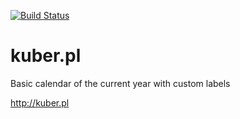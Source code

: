 [![Build Status](https://travis-ci.org/neu5/kuber.pl.svg?branch=master)](https://travis-ci.org/neu5/kuber.pl)

# kuber.pl
Basic calendar of the current year with custom labels

<http://kuber.pl>
